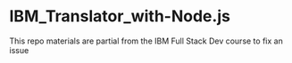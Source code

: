 # IBM_Translator_with-Node.js
This repo materials are partial from the IBM Full Stack Dev course to fix an  issue
